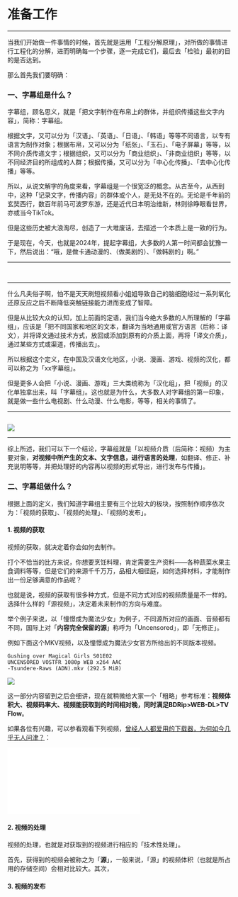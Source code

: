 # 准备工作

---

当我们开始做一件事情的时候，首先就是运用「工程分解原理」，对所做的事情进行工程化的分解，进而明确每一个步骤，逐一完成它们，最后去「检验」最初的目的是否达到。

那么首先我们要明确：

### 一、字幕组是什么？

字幕组，顾名思义，就是「把文字制作在布帛上的群体，并组织传播这些文字内容」，简称：字幕组。

根据文字，又可以分为「汉语」、「英语」、「日语」、「韩语」等等不同语言，以专有语言为制作对象；根据布帛，又可以分为「纸张」、「玉石」、「电子屏幕」等等，以不同介质传递文字；根据组织，又可以分为「商业组织」、「非商业组织」等等，以不同经济目的所组成的人群；根据传播，又可以分为「中心化传播」、「去中心化传播」等等。

所以，从说文解字的角度来看，字幕组是一个很宽泛的概念。从古至今，从西到中，这种「记录文字，传播内容」的群体或个人，是无处不在的。无论是千年前的玄奘西行，数百年前马可波罗东游，还是近代日本明治维新，林则徐睁眼看世界，亦或当今TikTok。

但是这些历史被大浪淘尽，创造了一大堆废话，去描述一个本质上是一致的行为。

于是现在，今天，也就是2024年，提起字幕组，大多数的人第一时间都会犹豫一下，然后说出：“哦，是做卡通动漫的、（做美剧的）、「做韩剧的」啊。”

---

<img title="" src="file:///E:/Github/BML_Full_Process/pictures/2024-01-12-14-36-26-image.png" alt="" data-align="center">

<img src="file:///E:/Github/BML_Full_Process/pictures/2024-01-12-14-40-01-image.png" title="" alt="" data-align="center">

---

什么凡夫俗子啊，怕不是天天刷短视频看小姐姐导致自己的脑细胞经过一系列氧化还原反应之后不断降低突触链接能力进而变成了智障。

但是从比较大众的认知，加上前面的定语，我们当今绝大多数的人所理解的「字幕组」，应该是「把不同国家和地区的文本，翻译为当地通用或官方语言（后称：译文），并将译文通过技术方式，放回或添加到原有的介质上面，再将「译文介质」，通过某些方式或渠道，传播出去」。

所以根据这个定义，在中国及汉语文化地区，小说、漫画、游戏、视频的汉化，都可以称之为「xx字幕组」。

但是更多人会把「小说、漫画、游戏」三大类统称为「汉化组」，把「视频」的汉化单独拿出来，叫「字幕组」。这也就是为什么，大多数人对字幕组的第一印象，就是做一些什么电视剧、什么动漫、什么电影，等等，相关的事情了。

---

<img src="file:///E:/Github/BML_Full_Process/pictures/2024-01-12-14-42-09-image.png" title="" alt="" data-align="center">

![](E:\Github\BML_Full_Process\pictures\2024-01-12-14-45-12-image.png)

---

综上所述，我们可以下一个结论，字幕组就是「以视频介质（后简称：视频）为主要对象，**对视频中所产生的文本、文字信息，进行语言的处理**，如翻译、修正、补充说明等等，并把处理好的内容再以视频的形式导出，进行发布与传播」。

### 二、字幕组做什么？

根据上面的定义，我们知道字幕组主要有三个比较大的板块，按照制作顺序依次为：「视频的获取」、「视频的处理」、「视频的发布」。

#### 1. 视频的获取

视频的获取，就决定着你会如何去制作。

打个不恰当的比方来说，你想要烹饪料理，肯定需要生产资料——各种蔬菜水果主食调料等等，但是它们的来源千千万万，品相大相径庭，如何选择材料，才能制作出一份足够满意的作品呢？

也就是说，视频的获取有很多种方式，但是不同方式对应的视频质量是不一样的。选择什么样的「源视频」，决定着未来制作的方向与难度。

举个例子来说，以「憧憬成为魔法少女」为例子，不同源所对应的画面、音频都有不同，国际上对「**内容完全保留的源**」称呼为「Uncensored」，即「无修正」。

例如下面这个MKV视频，以及憧憬成为魔法少女官方所给出的不同版本视频。

```
Gushing over Magical Girls S01E02 
UNCENSORED VOSTFR 1080p WEB x264 AAC 
-Tsundere-Raws (ADN).mkv (292.5 MiB)
```

![](E:\Github\BML_Full_Process\pictures\akogare.png)

这一部分内容留到之后会细讲，现在就稍微给大家一个「粗略」参考标准：**视频体积大、视频码率大、视频能获取到的时间相对晚，同时满足BDRip>WEB-DL>TV Flow**。

如果各位有兴趣，可以参看观看下列视频，[曾经人人都爱用的下载器，为何如今几乎无人问津？](https://www.bilibili.com/video/BV1hP4y1W7iU)：

<iframe src="//player.bilibili.com/player.html?aid=889778006&bvid=BV1hP4y1W7iU&cid=388499083&p=1" scrolling="no" border="0" frameborder="no" framespacing="0" allowfullscreen="true"> </iframe>

#### 2. 视频的处理

视频的处理，也就是对获取到的视频进行相应的「技术性处理」。

首先，获得到的视频会被称之为「**源**」，一般来说，「源」的视频体积（也就是所占用的存储空间）会相对比较大。其次，

#### 3. 视频的发布
